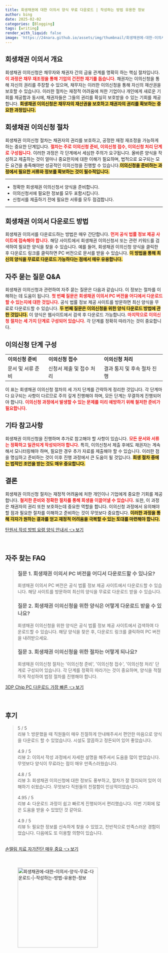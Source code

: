 ```yaml
---
title: 회생채권에 대한 이의서 양식 무료 다운로드 | 작성하는 방법 유용한 정보
author: bing
date: 2025-02-02
categories: [Blogging]
tags: [writing]
render_with_liquid: false
image: 'https://24nara.github.io/assets/img/thumbnail/회생채권에-대한-이의서-양식-무료-다운로드-|-작성하는-방법-유용한-정보.webp'
---
```

<h2 id='회생채권-이의서-개요'>회생채권 이의서 개요</h2>

<p>회생채권 이의신청은 채무자와 채권자 간의 금융 관계를 명확히 하는 핵심 절차입니다. <b><span style="color: #ee2323;">이 과정은 채무 재조정을 통해 기업의 건전한 재기를 돕습니다.</span></b> 채권자는 이의신청을 통해 자신의 권리를 주장할 수 있으며, 채무자는 이러한 이의신청을 통해 자신의 재산권을 보호할 수 있습니다. 이러한 절차는 재정적 어려움에 처한 기업이나 개인에게 새로운 기회를 제공함과 동시에, 채권자들은 그들의 권리를 확실히 보호받을 수 있는 기회를 제공합니다. <b><span style="background-color: #ffe066;">회생채권 이의신청은 채무자의 재산권을 보호하고 채권자의 권리를 확보하는 중요한 과정입니다.</span></b></p>

<h2 id='회생채권-이의신청-절차'>회생채권 이의신청 절차</h2>

<p>회생채권 이의신청 절차는 채권자의 권리를 보호하고, 공정한 재정 재조정을 가능하게 하는 중요한 단계입니다. <b><span style="color: #ee2323;">절차는 주로 이의신청 준비, 이의신청 접수, 이의신청 처리 단계로 구성됩니다.</span></b> 이러한 과정은 각 단계에서 세심한 주의가 요구됩니다. 올바른 양식을 작성하고 제출하는 것이 얼마나 중요한지에 대한 이해가 필요하며, 법적으로 요구되는 모든 요건을 충족해야만 성공적인 이의신청을 진행할 수 있습니다.<b><span style="background-color: #ffe066;">이의신청을 준비하는 과정에서 필요한 서류와 정보를 확보하는 것이 필수적입니다.</span></b></p>

<hr />

<ul>
    <li>정확한 회생채권 이의신청서 양식을 준비합니다.</li>
    <li>이의신청서에 필요한 정보를 모두 포함시킵니다.</li>
    <li>신청서를 제출하기 전에 필요한 서류를 모두 점검합니다.</li>
</ul>

<hr />

<h2 id='회생채권-이의서-다운로드-방법'>회생채권 이의서 다운로드 방법</h2>

<p>회생채권 이의서를 다운로드하는 방법은 매우 간단합니다. <b><span style="color: #ee2323;">먼저 공식 법률 정보 제공 사이트에 접속해야 합니다.</span></b> 해당 사이트에서 회생채권 이의신청서 또는 관련 키워드를 검색하여 필요한 양식을 찾을 수 있습니다. 예를 들어, 회생채권 이의신청 양식을 클릭한 후 다운로드 링크를 클릭하면 PC 버전으로 문서를 받을 수 있습니다. <b><span style="background-color: #ffe066;">이 방법을 통해 최신의 양식을 무료로 다운로드 가능하다는 점에서 매우 유용합니다.</span></b></p>

<h2 id='자주-묻는-질문-QNA'>자주 묻는 질문 Q&A</h2>

<p>회생채권 이의신청과 관련하여 자주 묻는 질문은 다음과 같습니다. 이 정보는 절차를 이해하는 데 도움이 됩니다. <b><span style="color: #ee2323;">첫 번째 질문은 회생채권 이의서 PC 버전을 어디에서 다운로드할 수 있는지에 대한 것입니다.</span></b> 공식 법률 정보 제공 사이트를 방문하면 최신 양식을 무료로 다운로드할 수 있습니다. <b><span style="background-color: #ffe066;">두 번째 질문은 이의신청을 위한 양식 다운로드 방법에 관한 것입니다.</span></b> 이 양식은 웹사이트에서 검색 후 다운로드 가능합니다. <b><span style="color: #ee2323;">마지막으로 이의신청 절차는 세 가지 단계로 구성되어 있습니다.</span></b> 각 단계를 정확히 따라가는 것이 중요합니다.</p>

<h2 id='이의신청-단계-구성'>이의신청 단계 구성</h2>

<table>
    <tr>
        <td><b>이의신청 준비</b></td>
        <td><b>이의신청 접수</b></td>
        <td><b>이의신청 처리</b></td>
    </tr>
    <tr>
        <td>문서 및 서류 준비</td>
        <td>신청서 제출 및 접수 처리</td>
        <td>결과 통지 및 후속 절차 진행</td>
    </tr>
</table>

<p>이 표는 회생채권 이의신청 절차의 세 가지 단계를 간략하게 정리한 것입니다. 각 단계마다 요구되는 사항이 다르므로 주의 깊게 진행해야 하며, 모든 단계는 무결하게 진행되어야 합니다. <b><span style="color: #ee2323;">이의신청 과정에서 발생할 수 있는 문제를 미리 예방하기 위해 철저한 준비가 필요합니다.</span></b></p>

<h2 id='기타-참고사항'>기타 참고사항</h2>

<p>회생채권 이의신청을 진행하며 추가로 참고해야 할 사항이 있습니다. <b><span style="color: #ee2323;">모든 문서와 서류는 정확하고 일관되게 작성되어야 합니다.</span></b> 특히, 이의신청서 제출 후에도 채권자는 계속해서 모니터링해야 하며, 필요한 경우 추가 자료를 제출해야 할 수 있습니다. 이러한 점을 명심하고 준비하는 것이 이후 진행 과정에서 큰 도움이 될 것입니다. <b><span style="background-color: #ffe066;">회생 절차 중에는 법적인 조언을 받는 것도 매우 중요합니다.</span></b></p>

<h2 id='결론'>결론</h2>

<p>회생채권 이의신청 절차는 재정적 어려움에 처한 개인이나 기업에게 중요한 기회를 제공합니다. <b><span style="color: #ee2323;">철저한 준비와 정확한 절차를 통해 회생을 이끌어낼 수 있습니다.</span></b> 또한, 이 과정은 채권자의 권리 또한 보호하는데 중요한 역할을 합니다. 이의신청 과정에서 유의해야 할 점과 필요한 절차를 이해하고 준비하는 것이 무엇보다 중요합니다. <b><span style="background-color: #ffe066;">이러한 과정을 통해 각자가 원하는 결과를 얻고 재정적 어려움을 극복할 수 있는 토대를 마련해야 합니다.</span></b></p>
<p><a class="click-button" title="탄원서 작성 방법 요령 양식 안내서" href="https://24nara.github.io/posts/%ED%83%84%EC%9B%90%EC%84%9C-%EC%9E%91%EC%84%B1-%EB%B0%A9%EB%B2%95-%EC%9A%94%EB%A0%B9-%EC%96%91%EC%8B%9D-%EC%95%88%EB%82%B4%EC%84%9C/" rel="dofollow">탄원서 작성 방법 요령 양식 안내서 👈 보기</a></p><br>
<h2 id='자주_찾는_FAQ'>자주 찾는 FAQ</h2>
<div itemscope="" itemtype="https://schema.org/FAQPage"> 
<blockquote> 
<div itemscope="" itemprop="mainEntity" itemtype="https://schema.org/Question"> 
<h3 itemprop="name">질문 1. 회생채권 이의서 PC 버전을 어디서 다운로드할 수 있나요?</h3> 
<div itemscope="" itemprop="acceptedAnswer" itemtype="https://schema.org/Answer"> 
<span itemprop="text"> 
<p>회생채권 이의서 PC 버전은 공식 법률 정보 제공 사이트에서 다운로드할 수 있습니다. 해당 사이트를 방문하여 최신의 양식을 무료로 다운로드 받을 수 있습니다.</p> 
</span> 
</div> 
</div> 

<div itemscope="" itemprop="mainEntity" itemtype="https://schema.org/Question"> 
<h3 itemprop="name">질문 2. 회생채권 이의신청을 위한 양식은 어떻게 다운로드 받을 수 있나요?</h3> 
<div itemscope="" itemprop="acceptedAnswer" itemtype="https://schema.org/Answer"> 
<span itemprop="text"> 
<p>회생채권 이의신청을 위한 양식은 공식 법률 정보 제공 사이트에서 검색하여 다운로드할 수 있습니다. 해당 양식을 찾은 후, 다운로드 링크를 클릭하여 PC 버전을 내려받으세요.</p> 
</span> 
</div> 
</div> 

<div itemscope="" itemprop="mainEntity" itemtype="https://schema.org/Question"> 
<h3 itemprop="name">질문 3. 회생채권 이의신청을 위한 절차는 어떻게 되나요?</h3> 
<div itemscope="" itemprop="acceptedAnswer" itemtype="https://schema.org/Answer"> 
<span itemprop="text"> 
<p>회생채권 이의신청 절차는 '이의신청 준비', '이의신청 접수', '이의신청 처리' 단계로 구성되어 있습니다. 각 단계를 정확히 따라가는 것이 중요하며, 양식을 적절하게 작성하여 법정 절차를 진행해야 합니다.</p> 
</span> 
</div> 
</div> 

</blockquote> 
</div>
<p><a class="click-button" title="3DP Chip PC 다운로드 가장 빠른" href="https://24nara.github.io/posts/3DP-Chip-PC-%EB%8B%A4%EC%9A%B4%EB%A1%9C%EB%93%9C-%EA%B0%80%EC%9E%A5-%EB%B9%A0%EB%A5%B8/" rel="dofollow">3DP Chip PC 다운로드 가장 빠른 👈 보기</a></p><br>
<h2 id='후기'>후기</h2>
<div itemscope itemtype="https://schema.org/Product">
  <blockquote>
  <div itemprop="review" itemscope itemtype="https://schema.org/Review">
      <div itemprop="reviewRating" itemscope itemtype="https://schema.org/Rating"> <span itemprop="ratingValue">5</span> / <span itemprop="bestRating">5</span> </div>
      <span itemprop="reviewBody">리뷰 1: 방문했을 때 직원들이 매우 친절하게 안내해주셔서 편안한 마음으로 양식을 다운로드 할 수 있었습니다. 시설도 깔끔하고 정돈되어 있어 좋았습니다.</span>
  </div>
  <br>
  <div itemprop="review" itemscope itemtype="https://schema.org/Review">
      <div itemprop="reviewRating" itemscope itemtype="https://schema.org/Rating"> <span itemprop="ratingValue">4.9</span> / <span itemprop="bestRating">5</span> </div>
      <span itemprop="reviewBody">리뷰 2: 이의서 작성 과정에서 자세한 설명을 해주셔서 도움을 많이 받았습니다. 무엇보다 양식이 무료라는 점이 매우 만족스러웠습니다.</span>
  </div>
  <br>
  <div itemprop="review" itemscope itemtype="https://schema.org/Review">
      <div itemprop="reviewRating" itemscope itemtype="https://schema.org/Rating"> <span itemprop="ratingValue">4.8</span> / <span itemprop="bestRating">5</span> </div>
      <span itemprop="reviewBody">리뷰 3: 회생채권 이의신청에 대한 정보도 풍부하고, 절차가 잘 정리되어 있어 이해하기 쉬웠습니다. 무엇보다 직원들의 친절함이 인상적이었습니다.</span>
  </div>
  <br>
  <div itemprop="review" itemscope itemtype="https://schema.org/Review">
      <div itemprop="reviewRating" itemscope itemtype="https://schema.org/Rating"> <span itemprop="ratingValue">4.95</span> / <span itemprop="bestRating">5</span> </div>
      <span itemprop="reviewBody">리뷰 4: 다운로드 과정이 쉽고 빠르게 진행되어서 편리했습니다. 이번 기회에 많은 도움을 받을 수 있었던 것 같아요.</span>
  </div>
  <br>
  <div itemprop="review" itemscope itemtype="https://schema.org/Review">
      <div itemprop="reviewRating" itemscope itemtype="https://schema.org/Rating"> <span itemprop="ratingValue">4.9</span> / <span itemprop="bestRating">5</span> </div>
      <span itemprop="reviewBody">리뷰 5: 필요한 정보를 신속하게 찾을 수 있었고, 전반적으로 만족스러운 경험이었습니다. 다음에도 또 이용할 의향이 있습니다.</span>
  </div>
  <br>
  </blockquote>
</div>
<p><a class="click-button" title="손떨림 치료 자가진단 매우 중요" href="https://24nara.github.io/posts/%EC%86%90%EB%96%A8%EB%A6%BC-%EC%B9%98%EB%A3%8C-%EC%9E%90%EA%B0%80%EC%A7%84%EB%8B%A8-%EB%A7%A4%EC%9A%B0-%EC%A4%91%EC%9A%94/" rel="dofollow">손떨림 치료 자가진단 매우 중요 👈 보기</a></p><br>
<figure class="image"><img src="https://24nara.github.io/assets/img/thumbnail/회생채권에-대한-이의서-양식-무료-다운로드-|-작성하는-방법-유용한-정보.webp" alt="회생채권에-대한-이의서-양식-무료-다운로드-|-작성하는-방법-유용한-정보" width="256" height="256"></figure>